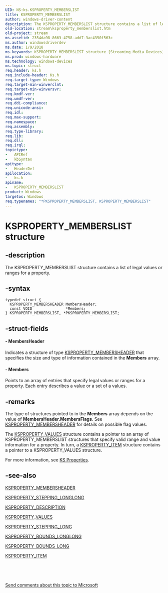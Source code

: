 ```yaml
---
UID: NS:ks.KSPROPERTY_MEMBERSLIST
title: KSPROPERTY_MEMBERSLIST
author: windows-driver-content
description: The KSPROPERTY_MEMBERSLIST structure contains a list of legal values or ranges for a property.
old-location: stream\ksproperty_memberslist.htm
old-project: stream
ms.assetid: 2354da98-8663-4758-add7-3ac4350f563c
ms.author: windowsdriverdev
ms.date: 1/9/2018
ms.keywords: KSPROPERTY_MEMBERSLIST structure [Streaming Media Devices], ks/PKSPROPERTY_MEMBERSLIST, KSPROPERTY_MEMBERSLIST, stream.ksproperty_memberslist, ks/KSPROPERTY_MEMBERSLIST, PKSPROPERTY_MEMBERSLIST structure pointer [Streaming Media Devices], PKSPROPERTY_MEMBERSLIST, *PKSPROPERTY_MEMBERSLIST, ks-struct_44a818f7-bffd-4aa5-aa30-b6376c0593ca.xml
ms.prod: windows-hardware
ms.technology: windows-devices
ms.topic: struct
req.header: ks.h
req.include-header: Ks.h
req.target-type: Windows
req.target-min-winverclnt: 
req.target-min-winversvr: 
req.kmdf-ver: 
req.umdf-ver: 
req.ddi-compliance: 
req.unicode-ansi: 
req.idl: 
req.max-support: 
req.namespace: 
req.assembly: 
req.type-library: 
req.lib: 
req.dll: 
req.irql: 
topictype:
-	APIRef
-	kbSyntax
apitype:
-	HeaderDef
apilocation:
-	ks.h
apiname:
-	KSPROPERTY_MEMBERSLIST
product: Windows
targetos: Windows
req.typenames: "*PKSPROPERTY_MEMBERSLIST, KSPROPERTY_MEMBERSLIST"
---
```


# KSPROPERTY_MEMBERSLIST structure


## -description


The KSPROPERTY_MEMBERSLIST structure contains a list of legal values or ranges for a property.


## -syntax


````
typedef struct {
  KSPROPERTY_MEMBERSHEADER MembersHeader;
  const VOID               *Members;
} KSPROPERTY_MEMBERSLIST, *PKSPROPERTY_MEMBERSLIST;
````


## -struct-fields




#### - MembersHeader

Indicates a structure of type <a href="..\ks\ns-ks-ksproperty_membersheader.md">KSPROPERTY_MEMBERSHEADER</a> that specifies the size and type of information contained in the <b>Members</b> array.


#### - Members

Points to an array of entries that specify legal values or ranges for a property. Each entry describes a value or a set of a values.


## -remarks


The type of structures pointed to in the <b>Members</b> array depends on the value of <b>MembersHeader.MembersFlags</b>. See <a href="..\ks\ns-ks-ksproperty_membersheader.md">KSPROPERTY_MEMBERSHEADER</a> for details on possible flag values.  

The <a href="..\ks\ns-ks-ksproperty_values.md">KSPROPERTY_VALUES</a> structure contains a pointer to an array of KSPROPERTY_MEMBERSLIST structures that specify valid range and value information for a property. In turn, a <a href="..\ks\ns-ks-ksproperty_item.md">KSPROPERTY_ITEM</a> structure contains a pointer to a KSPROPERTY_VALUES structure.

For more information, see <a href="https://msdn.microsoft.com/a385929e-1934-4d88-aaf9-ff1ddbfd30f7">KS Properties</a>.



## -see-also

<a href="..\ks\ns-ks-ksproperty_membersheader.md">KSPROPERTY_MEMBERSHEADER</a>

<a href="..\ks\ns-ks-ksproperty_stepping_longlong.md">KSPROPERTY_STEPPING_LONGLONG</a>

<a href="..\ks\ns-ks-ksproperty_description.md">KSPROPERTY_DESCRIPTION</a>

<a href="..\ks\ns-ks-ksproperty_values.md">KSPROPERTY_VALUES</a>

<a href="..\ks\ns-ks-ksproperty_stepping_long.md">KSPROPERTY_STEPPING_LONG</a>

<a href="..\ks\ns-ks-ksproperty_bounds_longlong.md">KSPROPERTY_BOUNDS_LONGLONG</a>

<a href="..\ks\ns-ks-ksproperty_bounds_long.md">KSPROPERTY_BOUNDS_LONG</a>

<a href="..\ks\ns-ks-ksproperty_item.md">KSPROPERTY_ITEM</a>

 

 

<a href="mailto:wsddocfb@microsoft.com?subject=Documentation%20feedback [stream\stream]:%20KSPROPERTY_MEMBERSLIST structure%20 RELEASE:%20(1/9/2018)&amp;body=%0A%0APRIVACY STATEMENT%0A%0AWe use your feedback to improve the documentation. We don't use your email address for any other purpose, and we'll remove your email address from our system after the issue that you're reporting is fixed. While we're working to fix this issue, we might send you an email message to ask for more info. Later, we might also send you an email message to let you know that we've addressed your feedback.%0A%0AFor more info about Microsoft's privacy policy, see http://privacy.microsoft.com/en-us/default.aspx." title="Send comments about this topic to Microsoft">Send comments about this topic to Microsoft</a>

